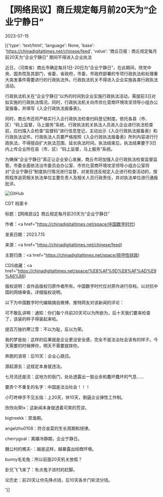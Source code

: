 # 【网络民议】商丘规定每月前20天为“企业宁静日”

2023-07-15

[{'type': 'text/html', 'language': None, 'base': 'https://chinadigitaltimes.net/chinese/feed', 'value': '商丘日报｜商丘规定每月前20天为“企业宁静日” 期间不得进入企业执法

近日，（河南省）商丘市确定每月1日-20日为“企业宁静日”，在此期间，除党中央、国务院及其部门，省委、省政府，市委、市政府部署的专项行政执法和处理重大突发事件需要进行的行政执法外，行政执法机关不得进入企业实施各类行政执法活动。

行政执法机关在“企业宁静日”以外的时间到企业实施行政执法活动，需提前3日对拟实施的行政执法情况。同时，行政执法机关向市优化营商环境攻坚领导小组办公室报备，并填写《入企行政执法报备表》。

同时，商丘市还将严格实行入企行政执法检查扫码登记制度。依托各县（市、区）“码上监督，马上服务”系统，行政执法机关执法人员进入企业进行执法检查前，应扫描入企检查“监督码”进行信息登记，主动出示《入企行政执法报备表》和行政执法证件。行政执法人员要严格按照《入企行政执法报备表》所列内容进行行政执法，不得擅自扩大执法范围、延长执法时间。执法结束后，执法结果要于3日内上传企业所在县（市、区）“码上监督，马上服务”系统。

为确保“企业宁静日”真正让企业安心发展，商丘市将加强入企行政执法检查监督监管。市委全面依法治市委员会办公室、市优化营商环境攻坚领导小组办公室将对“企业宁静日”制度执行情况进行监督，对发现违反规定入企进行检查活动的，按照程序追究相关执法单位主要负责人及相关人员行政责任，并对执法单位进行通报批评。

![GitHub](https://chinadigitaltimes.net/chinese/files/2023/07/image-1689422156604.png)



CDT 档案卡

标题：【网络民议】商丘规定每月前20天为“企业宁静日”

作者：<a href="https://chinadigitaltimes.net/space/中国数字时代)

发表日期：2023.7.15

来源：<a href="https://chinadigitaltimes.net/chinese/feed)

主题归类：<a href="https://chinadigitaltimes.net/space/掠夺性财政)

CDS收藏：<a href="https://chinadigitaltimes.net/space/%E8%AF%9D%E8%AF%AD%E9%A6%86)

版权说明：该作品版权归原作者所有。中国数字时代仅对原作进行存档，以对抗中国的网络审查。详细版权说明。





以下为中国数字时代编辑摘自微博、推特网友对该新闻的评论：



可不敢乱讲啊：通知：你们每个月前20天可以为所欲为，后十天我们要来检查了，该装的样子得装起来哈。

提百万独钓寒江雪：不以为耻，反以为荣。

我的梦是劫：这样的后果就是企业更没安全感，完全不是法治社会该有的样子。今天需要的时候捧你，明天不需要就摔你。

奔跑的浪哥：后10天：企业心跳日。

源起源去：这规定本身就违法。

七月流还是流：这地方的衙门，处处透露出一股业余和蠢坏蠢坏的气息……

要弄个不重复的名字：中国是法治社会！！！

小叮咚伸手不见五指：上20天，休10天，倒逼企业弹性工作制。

欣欣向荣lx：这新闻本身就透着可笑的荒谬。

bigtreekk：禁渔期。

angelzhu0108：符合韭菜的生长周期和规律。

cherrygoal：离婚冷静期，企业宁静日。

魏公村的樵夫-：越是这样，越暴露出经商环境。

bunny毛毛兔：所以前面20天机关放假？

卦兄飞飞来了：有点鬼子进村的赶脚。

论历史：前20天让你先挣点钱，后10天各步门轮流分钱。

'}]